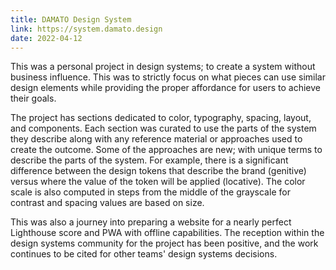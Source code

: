 ```yaml
---
title: DAMATO Design System
link: https://system.damato.design
date: 2022-04-12
---
```


This was a personal project in design systems; to create a system without business influence. This was to strictly focus on what pieces can use similar design elements while providing the proper affordance for users to achieve their goals.

The project has sections dedicated to color, typography, spacing, layout, and components. Each section was curated to use the parts of the system they describe along with any reference material or approaches used to create the outcome. Some of the approaches are new; with unique terms to describe the parts of the system. For example, there is a significant difference between the design tokens that describe the brand (genitive) versus where the value of the token will be applied (locative). The color scale is also computed in steps from the middle of the grayscale for contrast and spacing values are based on size.

This was also a journey into preparing a website for a nearly perfect Lighthouse score and PWA with offline capabilities. The reception within the design systems community for the project has been positive, and the work continues to be cited for other teams' design systems decisions.